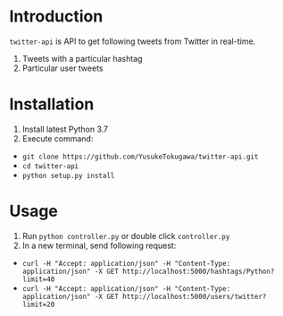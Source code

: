 # Introduction #
`twitter-api` is API to get following tweets from Twitter in real-time.
1. Tweets with a particular hashtag
2. Particular user tweets

# Installation #
1. Install latest Python 3.7
2. Execute command:
 * `git clone https://github.com/YusukeTokugawa/twitter-api.git`
 * `cd twitter-api`
 * `python setup.py install`

# Usage #
1. Run `python controller.py` or double click `controller.py`
2. In a new terminal, send following request:
 * `curl -H "Accept: application/json" -H "Content-Type: application/json" -X GET http://localhost:5000/hashtags/Python?limit=40`
 * `curl -H "Accept: application/json" -H "Content-Type: application/json" -X GET http://localhost:5000/users/twitter?limit=20`